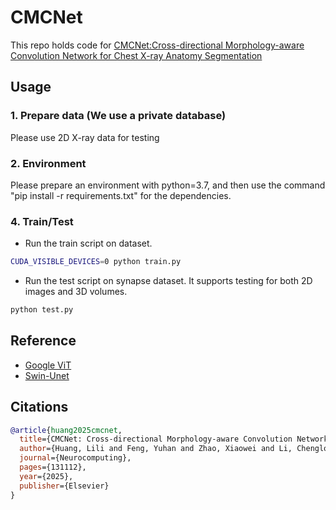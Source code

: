 # CMCNet

This repo holds code for [CMCNet:Cross-directional Morphology-aware Convolution Network for Chest X-ray Anatomy Segmentation](https://www.sciencedirect.com/science/article/abs/pii/S0925231225017849)



## Usage

### 1. Prepare data (We use a private database)

Please use 2D X-ray data for testing


### 2. Environment

Please prepare an environment with python=3.7, and then use the command "pip install -r requirements.txt" for the dependencies.

### 4. Train/Test

- Run the train script on dataset. 

```bash
CUDA_VISIBLE_DEVICES=0 python train.py 
```

- Run the test script on synapse dataset. It supports testing for both 2D images and 3D volumes.

```bash
python test.py
```

## Reference
* [Google ViT](https://github.com/google-research/vision_transformer)
* [Swin-Unet](https://github.com/HuCaoFighting/Swin-Unet)



## Citations


```bibtex
@article{huang2025cmcnet,
  title={CMCNet: Cross-directional Morphology-aware Convolution Network for Chest X-ray Anatomy Segmentation},
  author={Huang, Lili and Feng, Yuhan and Zhao, Xiaowei and Li, Chenglong and Tang, Jin},
  journal={Neurocomputing},
  pages={131112},
  year={2025},
  publisher={Elsevier}
}
```
